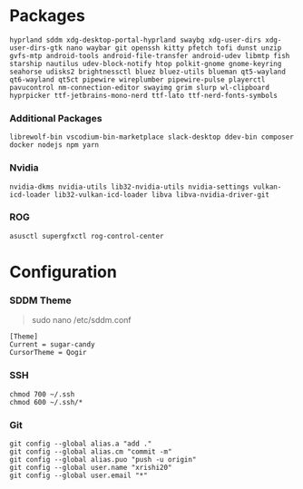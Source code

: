 # Packages

```
hyprland sddm xdg-desktop-portal-hyprland swaybg xdg-user-dirs xdg-user-dirs-gtk nano waybar git openssh kitty pfetch tofi dunst unzip gvfs-mtp android-tools android-file-transfer android-udev libmtp fish starship nautilus udev-block-notify htop polkit-gnome gnome-keyring seahorse udisks2 brightnessctl bluez bluez-utils blueman qt5-wayland qt6-wayland qt5ct pipewire wireplumber pipewire-pulse playerctl pavucontrol nm-connection-editor swayimg grim slurp wl-clipboard hyprpicker ttf-jetbrains-mono-nerd ttf-lato ttf-nerd-fonts-symbols
```

### Additional Packages

```
librewolf-bin vscodium-bin-marketplace slack-desktop ddev-bin composer docker nodejs npm yarn
```

### Nvidia

```
nvidia-dkms nvidia-utils lib32-nvidia-utils nvidia-settings vulkan-icd-loader lib32-vulkan-icd-loader libva libva-nvidia-driver-git
```

### ROG

```
asusctl supergfxctl rog-control-center
```

# Configuration

### SDDM Theme

> sudo nano /etc/sddm.conf </br>

```
[Theme]
Current = sugar-candy
CursorTheme = Qogir
```

### SSH

```
chmod 700 ~/.ssh
chmod 600 ~/.ssh/*
```

### Git

```
git config --global alias.a "add ."
git config --global alias.cm "commit -m"
git config --global alias.puo "push -u origin"
git config --global user.name "xrishi20"
git config --global user.email "*"
```
